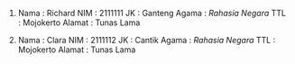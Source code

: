 1. Nama   : Richard
   NIM    : 2111111
   JK     : Ganteng
   Agama  : *Rahasia Negara*
   TTL    : Mojokerto
   Alamat : Tunas Lama

2. Nama   : Clara
   NIM    : 2111112
   JK     : Cantik
   Agama  : *Rahasia Negara*
   TTL    : Mojokerto
   Alamat : Tunas Lama
